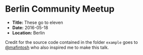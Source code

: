 # Berlin Community Meetup

- **Title:** These go to eleven
- **Date:** 2016-05-18
- **Location:** Berlin

Credit for the source code contained in the folder `example` goes to
[@mafintosh](https://twitter.com/mafintosh) who also inspired me to make
this talk.
